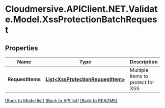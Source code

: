 # Cloudmersive.APIClient.NET.Validate.Model.XssProtectionBatchRequest
## Properties

Name | Type | Description | Notes
------------ | ------------- | ------------- | -------------
**RequestItems** | [**List&lt;XssProtectionRequestItem&gt;**](XssProtectionRequestItem.md) | Multiple items to protect for XSS | [optional] 

[[Back to Model list]](../README.md#documentation-for-models) [[Back to API list]](../README.md#documentation-for-api-endpoints) [[Back to README]](../README.md)

